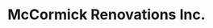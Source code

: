 ---
title: "McCormick Renovations Inc."
url: /trafford/mccormick-renovations-inc/
shop: Supermarkt
---